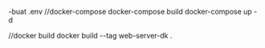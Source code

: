-buat .env
//docker-compose
docker-compose build
docker-compose up -d

//docker build 
docker build --tag web-server-dk . 
